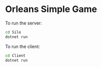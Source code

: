 # Orleans Simple Game

To run the server:

``` bash
cd Silo
dotnet run
```

To run the client:

``` bash
cd Client
dotnet run
```